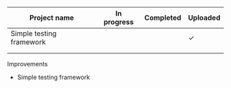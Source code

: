 
| Project name | In progress | Completed | Uploaded |
|----------|----------|----------|-|
| Simple testing framework |  |  | ✓ |
|  |  |  |  |
|  |  |  |  |

Improvements
- Simple testing framework